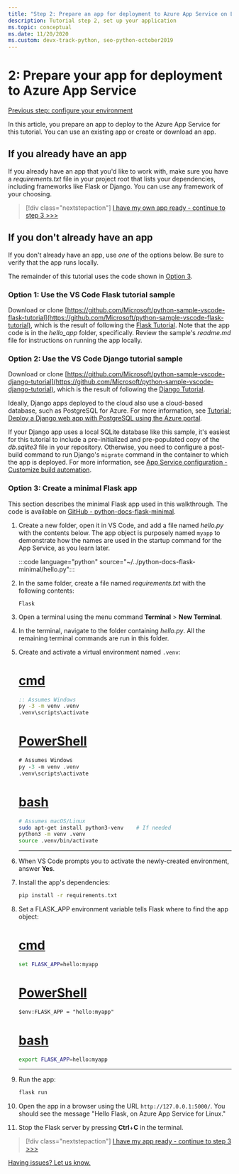 ```yaml
---
title: "Step 2: Prepare an app for deployment to Azure App Service on Linux from Visual Studio Code"
description: Tutorial step 2, set up your application
ms.topic: conceptual
ms.date: 11/20/2020
ms.custom: devx-track-python, seo-python-october2019
---
```


# 2: Prepare your app for deployment to Azure App Service

[Previous step: configure your environment](tutorial-deploy-app-service-on-linux-01.md)

In this article, you prepare an app to deploy to the Azure App Service for this tutorial. You can use an existing app or create or download an app.

## If you already have an app

If you already have an app that you'd like to work with, make sure you have a *requirements.txt* file in your project root that lists your dependencies, including frameworks like Flask or Django. You can use any framework of your choosing.

> [!div class="nextstepaction"]
> [I have my own app ready - continue to step 3 >>>](tutorial-deploy-app-service-on-linux-03.md)

## If you don't already have an app

If you don't already have an app, use *one* of the options below. Be sure to verify that the app runs locally.

The remainder of this tutorial uses the code shown in [Option 3](#option-3-create-a-minimal-flask-app).

### Option 1: Use the VS Code Flask tutorial sample

Download or clone [https://github.com/Microsoft/python-sample-vscode-flask-tutorial](https://github.com/Microsoft/python-sample-vscode-flask-tutorial), which is the result of following the [Flask Tutorial](https://code.visualstudio.com/docs/python/tutorial-flask). Note that the app code is in the *hello_app* folder, specifically. Review the sample's *readme.md* file for instructions on running the app locally.

### Option 2: Use the VS Code Django tutorial sample

Download or clone [https://github.com/Microsoft/python-sample-vscode-django-tutorial](https://github.com/Microsoft/python-sample-vscode-django-tutorial), which is the result of following the [Django Tutorial](https://code.visualstudio.com/docs/python/tutorial-django).

Ideally, Django apps deployed to the cloud also use a cloud-based database, such as PostgreSQL for Azure. For more information, see [Tutorial: Deploy a Django web app with PostgreSQL using the Azure portal](/azure/app-service/tutorial-python-postgresql-app.md).

If your Django app uses a local SQLite database like this sample, it's easiest for this tutorial to include a pre-initialized and pre-populated copy of the *db.sqlite3* file in your repository. Otherwise, you need to configure a post-build command to run Django's `migrate` command in the container to which the app is deployed. For more information, see [App Service configuration - Customize build automation](/azure/app-service/configure-language-python#customize-build-automation).

### Option 3: Create a minimal Flask app

This section describes the minimal Flask app used in this walkthrough. The code is available on [GitHub - python-docs-flask-minimal](https://github.com/Azure-Samples/python-docs-flask-minimal).

1. Create a new folder, open it in VS Code, and add a file named *hello.py* with the contents below. The app object is purposely named `myapp` to demonstrate how the names are used in the startup command for the App Service, as you learn later.

    :::code language="python" source="~/../python-docs-flask-minimal/hello.py":::

1. In the same folder, create a file named *requirements.txt* with the following contents:

    ```text
    Flask
    ```

1. Open a terminal using the menu command **Terminal** > **New Terminal**.

1. In the terminal, navigate to the folder containing *hello.py*. All the remaining terminal commands are run in this folder.

1. Create and activate a virtual environment named `.venv`:

    # [cmd](#tab/cmd)

    ```cmd
    :: Assumes Windows
    py -3 -m venv .venv
    .venv\scripts\activate
    ```

    # [PowerShell](#tab/powershell)

    ```ps
    # Assumes Windows
    py -3 -m venv .venv
    .venv\scripts\activate
    ```

    # [bash](#tab/bash)

    ```bash
    # Assumes macOS/Linux
    sudo apt-get install python3-venv    # If needed
    python3 -m venv .venv
    source .venv/bin/activate
    ```

    ---

1. When VS Code prompts you to activate the newly-created environment, answer **Yes**.

1. Install the app's dependencies:

    ```cmd
    pip install -r requirements.txt
    ```

1. Set a FLASK_APP environment variable tells Flask where to find the app object:

    # [cmd](#tab/cmd)

    ```cmd
    set FLASK_APP=hello:myapp
    ```

    # [PowerShell](#tab/powershell)

    ```ps
    $env:FLASK_APP = "hello:myapp"
    ```

   # [bash](#tab/bash)

    ```bash
    export FLASK_APP=hello:myapp
    ```

    ---

1. Run the app:

    ```cmd
    flask run
    ```

1. Open the app in a browser using the URL `http://127.0.0.1:5000/`. You should see the message "Hello Flask, on Azure App Service for Linux."

1. Stop the Flask server by pressing **Ctrl**+**C** in the terminal.

> [!div class="nextstepaction"]
> [I have my app ready - continue to step 3 >>>](tutorial-deploy-app-service-on-linux-03.md)

[Having issues? Let us know.](https://aka.ms/FlaskVSCQuickstartHelp)
